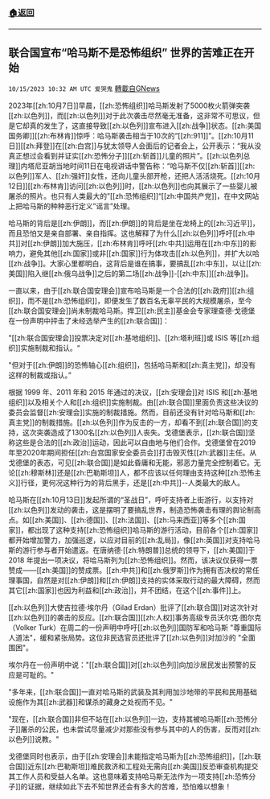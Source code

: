###  [:house:返回](README.md)
---


## 联合国宣布“哈马斯不是恐怖组织” 世界的苦难正在开始
`10/15/2023 10:32 AM UTC 爱哭鬼` [轉載自GNews](https://gnews.org/articles/1836009)

2023年[[zh:10月7日]]早晨，[[zh:恐怖组织]]哈马斯发射了5000枚火箭弹突袭[[zh:以色列]]，而[[zh:以色列]]对于此次袭击尽然毫无准备，这非常不可思议，但是它却真的发生了，这直接导致[[zh:以色列]]宣布进入[[zh:战争]]状态。[[zh:美国国务卿]][[zh:布林肯]]惊呼：哈马斯袭击相当于10次的“[[zh:911]]”。[[zh:10月11日]][[zh:拜登]]在[[zh:白宫]]与犹太领导人会面后的记者会上，公开表示：“我从没真正想过会看到并证实[[zh:恐怖分子]][[zh:斩首]]儿童的照片”。[[zh:以色列总理]]内塔尼亚胡当地时间11日在电视讲话中警告称：“哈马斯不仅[[zh:斩首]][[zh:以色列]]军人、[[zh:强奸]]女性，还向儿童头部开枪，还把人活活烧死。[[zh:10月12日]][[zh:布林肯]]访问[[zh:以色列]]时，[[zh:以色列]]也向其展示了一些婴儿被屠杀的照片。也只有人类最大的”[[zh:恐怖组织]]“[[zh:中国共产党]]，在中文网站上把哈马斯的种种恶行定义”谣言”处理。

哈马斯的背后是[[zh:伊朗]]，而[[zh:伊朗]]的背后是坐在龙椅上的[[zh:习近平]]，而且恐怕又是亲自部署、亲自指挥。这也解释了为什么[[zh:以色列]]呼吁[[zh:中共]]对[[zh:伊朗]]加大施压，[[zh:布林肯]]呼吁[[zh:中共]]运用在[[zh:中东]]的影响力，避免其他[[zh:国家]]或非[[zh:国家]]行为体攻击[[zh:以色列]]，并扩大以哈[[zh:战争]]。大家心里都明白，这背后是谁在搞事，要搞乱[[zh:中东]]，以让[[zh:美国]]陷入继[[zh:俄乌战争]]之后的第二场[[zh:战争]]-[[zh:中东]][[zh:战争]]。

一直以来，由于[[zh:联合国安理会]]宣布哈马斯是一个合法的[[zh:政府]][[zh:组织]]，而不是[[zh:恐怖组织]]，即便发生了数百名无辜平民的大规模屠杀，至今[[zh:联合国安理会]]尚未制裁哈马斯。捍卫[[zh:民主]]基金会专家理查德·戈德堡在一份声明中抨击了未经选举产生的[[zh:联合国]]：

"[[zh:联合国安理会]]投票决定对[[zh:基地组织]]、[[zh:塔利班]]或 ISIS 等[[zh:组织]]实施制裁和指认。“

"但对于[[zh:伊朗]]的恐怖轴心[[zh:组织]]，包括哈马斯和[[zh:真主党]]，却没有这样的制裁或指认。”

根据 1999 年、2011 年和 2015 年通过的决议，[[zh:安理会]]对 ISIS 和[[zh:基地组织]]以及相关个人和[[zh:组织]]实施制裁。由[[zh:联合国]]里面负责这些决议的委员会监督[[zh:安理会]]实施的制裁措施。然而，目前还没有针对哈马斯和[[zh:真主党]]的制裁措施。[[zh:以色列]]作为反击的一方，却看不到[[zh:联合国]]的支持，这次突袭造成了1300名[[zh:以色列]]人丧失。戈德堡表示，[[zh:联合国]]坚称这些是合法的[[zh:政治]]运动，因此可以自由地与他们合作。戈德堡曾在2019年至2020年期间担任[[zh:白宫国家安全委员会]]打击毁灭性[[zh:武器]]主任。从戈德堡的表态，可见[[zh:联合国]]是如此昏庸和无能，邪恶力量完全控制着它。无论[[zh:穆斯林]]还是[[zh:巴勒斯坦]]人，都不应该以任何理由支持这种[[zh:恐怖主义]]行径，更何况这种行为的背后黑手，还是[[zh:中共]]--人类最大的敌人。

哈马斯在[[zh:10月13日]]发起所谓的“圣战日”，呼吁支持者上街游行，以支持对[[zh:以色列]]发动的袭击，这是摆明了要搞乱世界，制造恐怖袭击有理的舆论制高点。如[[zh:美国]]、[[zh:德国]]、[[zh:法国]]、[[zh:马来西亚]]等多个[[zh:国家]]，都出现了这种支持[[zh:恐怖组织]]哈马斯的游行活动，目前各个[[zh:国家]]都开始增加警力，加强巡逻，以应对目前的[[zh:乱局]]，像[[zh:英国]]对支持哈马斯的游行参与者开始遣返。在唐纳德·[[zh:特朗普]]总统的领导下，[[zh:美国]]于 2018 年提出一项决议，将哈马斯列为[[zh:恐怖组织]]。然而，该决议仅获得一票赞成——[[zh:美国]]的赞成票。[[zh:中共]]和[[zh:俄罗斯]]作为拥有否决权的常任理事国，自然是对[[zh:伊朗]]和[[zh:伊朗]]支持的实体采取行动的最大障碍，然而其它[[zh:国家]]也因为利益和[[zh:政治]]，并不团结，在这个[[zh:事件]]上。


[[zh:以色列]]大使吉拉德·埃尔丹（Gilad Erdan）批评了[[zh:联合国]]对这次针对[[zh:以色列]]的袭击的反应。[[zh:联合国]][[zh:人权]]事务高级专员沃尔克·图尔克（Volker Turk）在周二的一份声明中呼吁[[zh:以色列]]国防军和哈马斯 "尊重国际人道法"，缓和紧张局势。这位非民选官员还批评了[[zh:以色列]]对加沙的 "全面围困"。

埃尔丹在一份声明中说："[[zh:联合国]]对[[zh:以色列]]向加沙居民发出预警的反应是可耻的。"

"多年来，[[zh:联合国]]一直对哈马斯的武装及其利用加沙地带的平民和民用基础设施作为其[[zh:武器]]和谋杀的藏身之处视而不见。"

"现在，[[zh:联合国]]非但不站在[[zh:以色列]]一边，支持其被哈马斯[[zh:恐怖分子]]屠杀的公民，也未尝试尽量减少对那些没有参与其中的人的伤害，反而对[[zh:以色列]]说教。"

戈德堡同时也表示，由于[[zh:安理会]]未能指定哈马斯为[[zh:恐怖组织]]，[[zh:联合国]]近东[[zh:巴勒斯坦]]难民救济和工程处无需向[[zh:美国]]反恐审查机构提交其工作人员和受益人名单。这也意味着支持哈马斯无法作为一项支持[[zh:恐怖分子]]的证据，继续如此下去不知世界还会有多大的苦难，恐怕难以想象！

